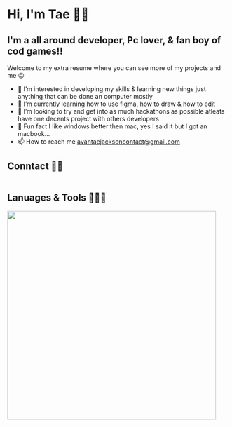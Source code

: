 # Hi, I'm Tae 🤙🏾

## I'm a all around developer, Pc lover, & fan boy of cod games!!


Welcome to my extra resume where you can see more of my projects and me 😉

- 👀 I’m interested in developing my skills & learning new things just anything that can be done an computer mostly
- 🌱 I’m currently learning how to use figma, how to draw & how to edit  
- 💞️ I’m looking to try and get into as much hackathons as possible atleats have one decents project with others developers 
- 😬 Fun fact I like windows better then mac, yes I said it but I got an macbook...
- 📫 How to reach me
avantaejacksoncontact@gmail.com



## Conntact 🤳🏽
<a src=''> <img zrc='' /> </a>




## Lanuages & Tools 🧑🏾‍💻



<img width='476' src='https://github-readme-stats.vercel.app/api?username=allupfortae&show_icons=true&theme=dark'/>

